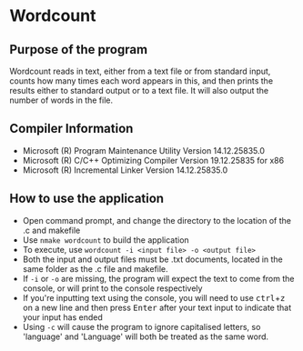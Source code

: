 # Wordcount

## Purpose of the program

Wordcount reads in text, either from a text file or from standard input, counts how many times each word appears in this, and then prints the results either to standard output or to a text file.  It will also output the number of words in the file.

## Compiler Information

- Microsoft (R) Program Maintenance Utility Version 14.12.25835.0
- Microsoft (R) C/C++ Optimizing Compiler Version 19.12.25835 for x86
- Microsoft (R) Incremental Linker Version 14.12.25835.0

## How to use the application

- Open command prompt, and change the directory to the location of the .c and makefile
- Use `nmake wordcount` to build the application
- To execute, use `wordcount -i <input file> -o <output file>`
- Both the input and output files must be .txt documents, located in the same folder as the .c file and makefile.
- If `-i` or `-o` are missing, the program will expect the text to come from the console, or will print to the console respectively
- If you're inputting text using the console, you will need to use <kbd>ctrl</kbd>+<kbd>z</kbd> on a new line and then press <kbd>Enter</kbd> after your text input to indicate that your input has ended
- Using `-c` will cause the program to ignore capitalised letters, so 'language' and 'Language' will both be treated as the same word.
